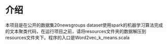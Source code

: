 # 介绍

本项目是在公开的数据集20newsgroups dataset使用spark的机器学习算法完成的文本聚类代码，在运行项目之前，请将resources文件夹的数据解压到resources文件夹下。程序的入口是Word2vec_k_means.scala